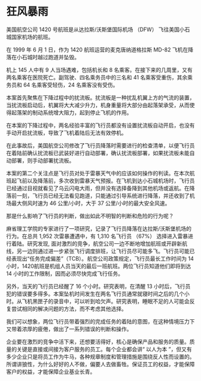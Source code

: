 # 狂风暴雨

美国航空公司 1420 号航班是从达拉斯/沃斯堡国际机场 （DFW） 飞往美国小石城国家机场的航班。

在 1999 年 6 月 1 日，作为 1420 航班运营的麦克唐纳道格拉斯 MD-82 飞机在降落在小石城时越过跑道并坠毁。

机上 145 人中有 9 人当场遇难，包括机长和 8 名乘客。在接下来的几周里，又有两名乘客在医院死亡。副驾驶、四名乘务员中的三名和 41 名乘客受重伤，其余乘务员和 64 名乘客受轻伤，24 名乘客没有受伤。

本案首先聚焦在下降过程中的扰流板。扰流板是一种扰乱机翼上方的气流的装置，当扰流板启动后，机翼将大大减少升力，机身重量将大部分由起落架承受，从而使得起落架的制动系统增大阻力，起到停止飞机的作用。

在本案的下降过程中，两名经验丰富的飞行员都没有设置扰流板自动开启，也没有手动开启扰流板，导致了飞机着陆后无法有效停机。

在此事故后，美国航空公司修改了飞行员降落时需要进行的检查清单，以便飞行员在着陆前确认扰流板已武装好进行自动部署，确认扰流板部署，如果扰流板未能自动部署，则手动部署扰流板。

本案的第二个关注点是飞行员对处于雷暴天气中的应该如何操作的判读。在本次航班起飞前以及降落前，多次收到雷暴天气预报。在飞机到达小石城机场时，飞行员已经通过目视就看见了乌云闪电大雨，但并没有选择备降到其他机场或返航。在降落前一刻，飞行员已经无法看见跑道，只能通过引导系统进行降落，并还收到了机场最大侧风时速为 46 公里/小时，大于 37 公里/小时的最大安全风速。

那是什么影响了飞行员的判断，做出如此不明智的判断和危险的行为呢？

麻省理工学院的专家进行了一项研究，记录了飞行员降落在达拉斯/沃斯堡机场的行为。在总共 1,952 次雷暴遭遇中，有 1,310 名飞行员 （67%） 选择进入雷暴进行着陆。研究发现, 面对激烈的竞争，航空公司一边不断地增加航班或开辟新航线，另一边则通过进一步紧张飞行调度排班，让飞行员尽可能多飞。飞行员可能已经表现出“任务完成偏差”（TCB）。 航空公司政策规定，飞行员最长工作时间为 14 小时，1420航班是机组人员当天的最后一班航班。两位飞行员知道他们即将到达 14 小时的工作限制，因而必须尽快完成飞行任务。

另外，当天的飞行员已经醒了 16 个小时。研究表明，在清醒 13 小时后，飞行员犯的错误要多得多。本案坠机时间发生在两名飞行员通常就寝时间之后的几个小时。从飞机黑匣子的录音中，可以听到哈欠声。研究表明，睡眠不足的人可能会反复尝试相同的解决问题的方法，而不考虑其他选择。

我们可以想象，两位飞行员带着强烈的完成任务的着陆的意图，在这种情境压力下又带着浓厚的疲倦，做出了一系列错误的判断和操作。

企业要在激烈的竞争中活下来，还想要活得好，核心是确保产品和服务的质量。质量的关键是直接或间接为客户服务的员工。每个企业都会讲“ 以人为本 ”，但又有多少企业只是将员工作为牛马，各种规章制度和管理措施是围绕反人性而设置的。所谓讲狼性，为什么好好的人不做，偏要人去做畜牲。保证员工的权益，才能保障客户的权益，才能保障企业基业长青。 
